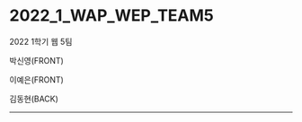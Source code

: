 # 2022_1_WAP_WEP_TEAM5
2022 1학기 웹 5팀

박신영(FRONT)

이예은(FRONT)

김동현(BACK)

------------------------------------
